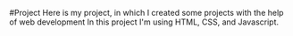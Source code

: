 #Project
Here is my project, in which I created some projects with the help of web development In this project I'm using HTML, CSS, and Javascript.
